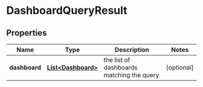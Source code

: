 
# DashboardQueryResult

## Properties
Name | Type | Description | Notes
------------ | ------------- | ------------- | -------------
**dashboard** | [**List&lt;Dashboard&gt;**](Dashboard.md) | the list of dashboards matching the query |  [optional]



